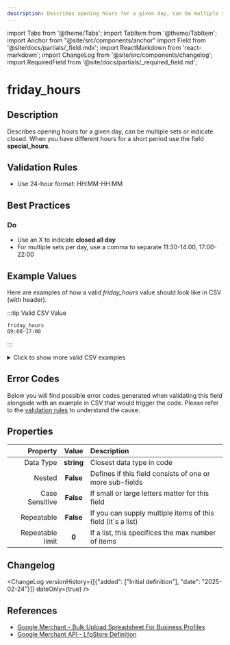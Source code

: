 ```yaml
---
description: Describes opening hours for a given day, can be multiple sets or indicate closed. When you have different hours for a short period use the field **special_hours**.
---
```


import Tabs from '@theme/Tabs';
import TabItem from '@theme/TabItem';
import Anchor from "@site/src/components/anchor"
import Field from '@site/docs/partials/_field.mdx';
import ReactMarkdown from 'react-markdown';
import ChangeLog from '@site/src/components/changelog';
import RequiredField from '@site/docs/partials/_required_field.md';

# friday_hours

<RequiredField/>

## Description

Describes opening hours for a given day, can be multiple sets or indicate closed. When you have different hours for a short period use the field **special_hours**.






## Validation Rules

- Use 24-hour format: HH:MM-HH:MM


## Best Practices


### Do

- Use an X to indicate **closed all day**
- For multiple sets per day, use a comma to separate 11:30-14:00, 17:00-22:00





## Example Values

Here are examples of how a valid *friday_hours* value  should look like in CSV (with header).

:::tip Valid CSV Value

```csv
friday_hours
09:00-17:00
```

:::

<details>
  <summary>Click to show more valid CSV examples</summary>
  <div>

```csv
friday_hours
09:00-17:00
```

```csv
friday_hours
"11:30-14:00, 17:00-22:00"
```

```csv
friday_hours
18:00-02:00
```

```csv
friday_hours
X
```

```csv
friday_hours
""
```

```csv
friday_hours
00:00-24:00
```


  </div>
</details>

## Error Codes

Below you will find possible error codes generated when validating this field alongside with an example in CSV that would trigger the code. Please refer to the [validation rules](#validation-rules) to understand the cause.



## Properties

|     **Property** |         **Value**          | **Description**                                              |
|-----------------:|:--------------------------:|:-------------------------------------------------------------|
|        Data Type |    **string**     | Closest data type in code                                    |
|           Nested |      **False**      | Defines if this field consists of one or more sub-fields     |
|   Case Sensitive |  **False**  | If small or large letters matter for this field              |
|       Repeatable |    **False**    | If you can supply multiple items of this field (it´s a list) |
| Repeatable limit | **0** | If a list, this specifices the max number of items           |

## Changelog
<ChangeLog versionHistory={[{"added": ["Initial definition"], "date": "2025-02-24"}]} dateOnly={true} />

## References
- [Google Merchant - Bulk Upload Spreadsheet For Business Profiles](https://support.google.com/business/answer/3370250?hl=en&sjid=9926158084056215740-EU)
- [Google Merchant API - LfpStore Definition](https://developers.google.com/merchant/api/reference/rest/lfp_v1beta/accounts.lfpStores#LfpStore)
